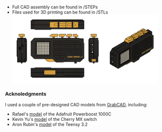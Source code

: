 - Full CAD assembly can be found in /STEPs
- Files used for 3D printing can be found in /STLs
![](https://github.com/friedpies/moon-germs/blob/master/Photos/MOON_GERMS_DRAWING.png)

### Acknoledgments
I used a couple of pre-designed CAD models from [GrabCAD](www.grabcad.com), including:
- Rafael's [model](https://grabcad.com/library/adafruit-powerboost-1000c-3) of the Adafruit Powerboost 1000C 
- Kevin Yu's [model](https://grabcad.com/library/cherry-mx-switches-mx-1) of the Cherry MX switch
- Aron Rubin's [model](https://grabcad.com/library/teensy-3-2-2) of the Teensy 3.2
